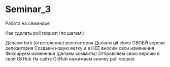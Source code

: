 # Seminar_3

Работа на семинаре

Как сделать pull request (по шагам):

Делаем fork (ответвление) репозитория
Делаем git clone СВОЕЙ версии репозитория
Создаем новую ветку и в НЕЕ вносим свои изменения
Фиксируем изменения (делаем коммиты)
Отправляем свою версию в свой GitHub
На сайте GitHub нажимаем кнопку pull request